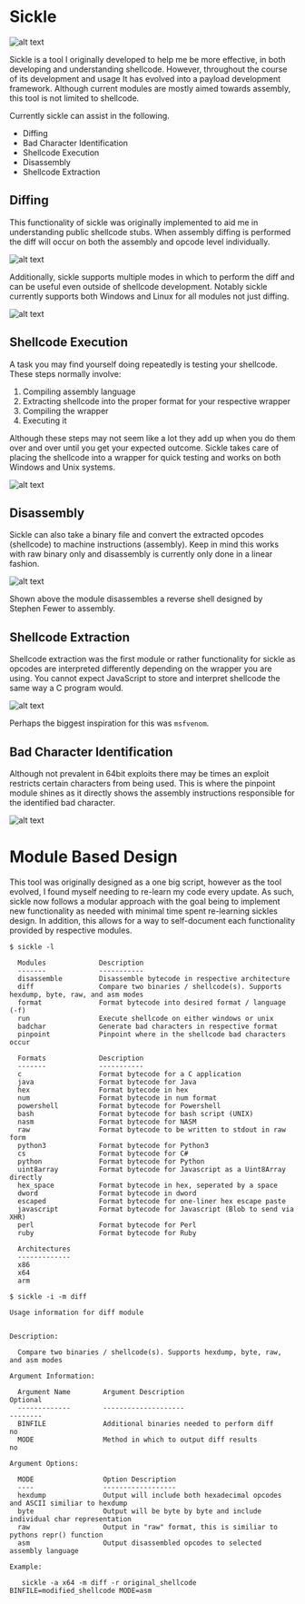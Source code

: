 # Sickle

![alt text](./documentation/logo/panda_logo.png)

Sickle is a tool I originally developed to help me be more effective, in both developing and understanding shellcode. However, throughout the course of its development and usage It has evolved into a payload development framework. Although current modules are mostly aimed towards assembly, this tool is not limited to shellcode.

Currently sickle can assist in the following.

- Diffing
- Bad Character Identification
- Shellcode Execution
- Disassembly
- Shellcode Extraction

## Diffing

This functionality of sickle was originally implemented to aid me in understanding public shellcode stubs. When assembly diffing is performed the diff will occur on both the assembly and opcode level individually.

![alt text](./documentation/screenshots/diff_shellcode.png)

Additionally, sickle supports multiple modes in which to perform the diff and can be useful even outside of shellcode development. Notably sickle currently supports both Windows and Linux for all modules not just diffing.

![alt text](./documentation/screenshots/hexdump_diff.png)

## Shellcode Execution

A task you may find yourself doing repeatedly is testing your shellcode. These steps normally involve:

1. Compiling assembly language
2. Extracting shellcode into the proper format for your respective wrapper
3. Compiling the wrapper
4. Executing it

Although these steps may not seem like a lot they add up when you do them over and over until you get your expected outcome. Sickle takes care of placing the shellcode into a wrapper for quick testing and works on both Windows and Unix systems.

![alt text](./documentation/screenshots/r.png)

## Disassembly

Sickle can also take a binary file and convert the extracted opcodes (shellcode) to machine instructions (assembly). Keep in mind this works with raw binary only and disassembly is currently only done in a linear fashion.

![alt text](./documentation/screenshots/disassemble.png)

Shown above the module disassembles a reverse shell designed by Stephen Fewer to assembly.

## Shellcode Extraction

Shellcode extraction was the first module or rather functionality for sickle as opcodes are interpreted differently depending on the wrapper you are using. You cannot expect JavaScript to store and interpret shellcode the same way a C program would.

![alt text](./documentation/gifs/format.gif)

Perhaps the biggest inspiration for this was `msfvenom`.

## Bad Character Identification

Although not prevalent in 64bit exploits there may be times an exploit restricts certain characters from being used. This is where the pinpoint module shines as it directly shows the assembly instructions responsible for the identified bad character.

![alt text](./documentation/gifs/pinpoint.gif)

# Module Based Design

This tool was originally designed as a one big script, however as the tool evolved, I found myself needing to re-learn my code every update. As such, sickle now follows a modular approach with the goal being to implement new functionality as needed with minimal time spent re-learning sickles design. In addition, this allows for a way to self-document each functionality provided by respective modules.

```
$ sickle -l

  Modules             Description
  -------             -----------
  disassemble         Disassemble bytecode in respective architecture
  diff                Compare two binaries / shellcode(s). Supports hexdump, byte, raw, and asm modes
  format              Format bytecode into desired format / language (-f)
  run                 Execute shellcode on either windows or unix
  badchar             Generate bad characters in respective format
  pinpoint            Pinpoint where in the shellcode bad characters occur

  Formats             Description
  -------             -----------
  c                   Format bytecode for a C application
  java                Format bytecode for Java
  hex                 Format bytecode in hex
  num                 Format bytecode in num format
  powershell          Format bytecode for Powershell
  bash                Format bytecode for bash script (UNIX)
  nasm                Format bytecode for NASM
  raw                 Format bytecode to be written to stdout in raw form
  python3             Format bytecode for Python3
  cs                  Format bytecode for C#
  python              Format bytecode for Python
  uint8array          Format bytecode for Javascript as a Uint8Array directly
  hex_space           Format bytecode in hex, seperated by a space
  dword               Format bytecode in dword
  escaped             Format bytecode for one-liner hex escape paste
  javascript          Format bytecode for Javascript (Blob to send via XHR)
  perl                Format bytecode for Perl
  ruby                Format bytecode for Ruby

  Architectures
  -------------
  x86
  x64
  arm

$ sickle -i -m diff

Usage information for diff module


Description:

  Compare two binaries / shellcode(s). Supports hexdump, byte, raw, and asm modes

Argument Information:

  Argument Name        Argument Description                               Optional
  -------------        --------------------                               --------
  BINFILE              Additional binaries needed to perform diff         no
  MODE                 Method in which to output diff results             no

Argument Options:

  MODE                 Option Description
  ----                 ------------------
  hexdump              Output will include both hexadecimal opcodes and ASCII similiar to hexdump
  byte                 Output will be byte by byte and include individual char representation
  raw                  Output in "raw" format, this is similiar to pythons repr() function
  asm                  Output disassembled opcodes to selected assembly language

Example:

   sickle -a x64 -m diff -r original_shellcode BINFILE=modified_shellcode MODE=asm
```
